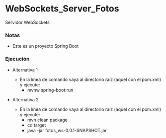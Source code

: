 # WebSockets_Server_Fotos
Servidor WebSockets

### Notas
- Este es un proyecto Spring Boot

### Ejecución

- Alternativa 1
  - En la línea de comando vaya al directorio raíz (aquel con el pom.xml) y ejecute:
    - mvnw spring-boot:run

- Alternativa 2
  - En la línea de comando vaya al directorio raíz (aquel con el pom.xml) y ejecute:
    - mvn clean package
    - cd target
    - java -jar fotos_ws-0.0.1-SNAPSHOT.jar
